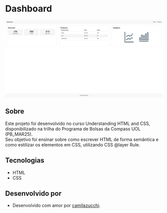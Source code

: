 # Dashboard
![Imagem do Projeto](img/project_img.png)
## Sobre
Este projeto foi desenvolvido no curso Understanding HTML and CSS, disponibilizado na trilha do Programa de Bolsas da Compass UOL (PB_MAR25).
<br>Seu objetivo foi ensinar sobre como escrever HTML de forma semântica e como estilizar os elementos em CSS, utilizando CSS @layer Rule.
## Tecnologias
- HTML
- CSS
## Desenvolvido por
- Desenvolvido com amor por [camilazucchi](https://www.github.com/camilazucchi).
